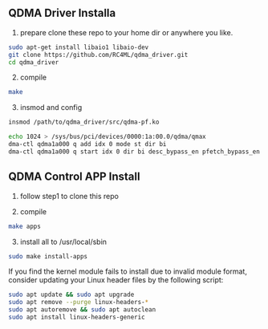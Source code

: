 ## QDMA Driver Installa

1. prepare clone these repo to your home dir or anywhere you like.
~~~bash
sudo apt-get install libaio1 libaio-dev
git clone https://github.com/RC4ML/qdma_driver.git
cd qdma_driver
~~~

2. compile
~~~bash
make
~~~

3. insmod and config
~~~bash
insmod /path/to/qdma_driver/src/qdma-pf.ko

echo 1024 > /sys/bus/pci/devices/0000:1a:00.0/qdma/qmax
dma-ctl qdma1a000 q add idx 0 mode st dir bi
dma-ctl qdma1a000 q start idx 0 dir bi desc_bypass_en pfetch_bypass_en
~~~


## QDMA Control APP Install

1. follow step1 to clone this repo

2. compile
~~~bash
make apps
~~~

3. install all to /usr/local/sbin
~~~bash
sudo make install-apps
~~~



If you find the kernel module fails to install due to invalid module format, consider updating your Linux header files by the following script:
~~~bash
sudo apt update && sudo apt upgrade
sudo apt remove --purge linux-headers-*
sudo apt autoremove && sudo apt autoclean
sudo apt install linux-headers-generic
~~~